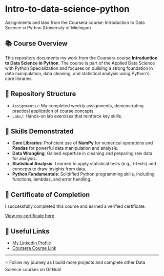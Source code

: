 # Intro-to-data-science-python
Assignments and labs from the Coursera course: Introduction to Data Science in Python (University of Michigan).

## 📚 Course Overview
This repository documents my work from the Coursera course **Introduction to Data Science in Python**. The course is part of the Applied Data Science with Python Specialization and focuses on building a strong foundation in data manipulation, data cleaning, and statistical analysis using Python's core libraries.

## 📂 Repository Structure
* `Assignments/`: My completed weekly assignments, demonstrating practical application of course concepts.
* `Labs/`: Hands-on lab exercises that reinforce key skills.

## 🚀 Skills Demonstrated
* **Core Libraries**: Proficient use of **NumPy** for numerical operations and **Pandas** for powerful data manipulation and analysis.
* **Data Wrangling**: Gained expertise in cleaning and preparing raw data for analysis.
* **Statistical Analysis**: Learned to apply statistical tests (e.g., t-tests) and concepts to draw insights from data.
* **Python Fundamentals**: Solidified Python programming skills, including functions, lambdas, and error handling.

## 📜 Certificate of Completion
I successfully completed this course and earned a verified certificate.

[View my certificate here](https://coursera.org/share/95f859385dc41f141c290f35ac2396f5)

## 🔗 Useful Links
* [My LinkedIn Profile](https://www.linkedin.com/in/mohammad-rakib-hossain-428b65204/)
* [Coursera Course Link](https://www.coursera.org/learn/python-data-analysis)

---

⭐ Follow my journey as I build more projects and complete other Data Science courses on GitHub!
